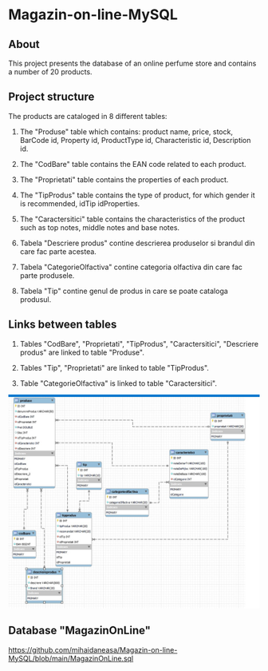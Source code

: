 # Magazin-on-line-MySQL
## About
This project presents the database of an online perfume store and contains a number of 20 products.

## Project structure
The products are cataloged in 8 different tables:

1. The "Produse" table which contains: product name, price, stock, BarCode id, Property id, ProductType id, Characteristic id, Description id.

2. The "CodBare" table contains the EAN code related to each product.

3. The "Proprietati" table contains the properties of each product.

4. The "TipProdus" table contains the type of product, for which gender it is recommended, idTip idProperties.

5. The "Caractersitici" table contains the characteristics of the product such as top notes, middle notes and base notes.

6. Tabela "Descriere produs" contine descrierea produselor si brandul din care fac parte acestea.

7. Tabela "CategorieOlfactiva" contine categoria olfactiva din care fac parte produsele.

8. Tabela "Tip" contine genul de produs in care se poate cataloga produsul.

## Links between tables
1. Tables "CodBare", "Proprietati", "TipProdus", "Caractersitici", "Descriere produs" are linked to table "Produse".

2. Tables "Tip", "Proprietati" are linked to table "TipProdus".

3. Table "CategorieOlfactiva" is linked to table "Caractersitici".

![Imagine](https://github.com/mihaidaneasa/Magazin-on-line-MySQL/blob/main/Schema%20legaturi%20tabele.jpg)

## Database "MagazinOnLine"
https://github.com/mihaidaneasa/Magazin-on-line-MySQL/blob/main/MagazinOnLine.sql
